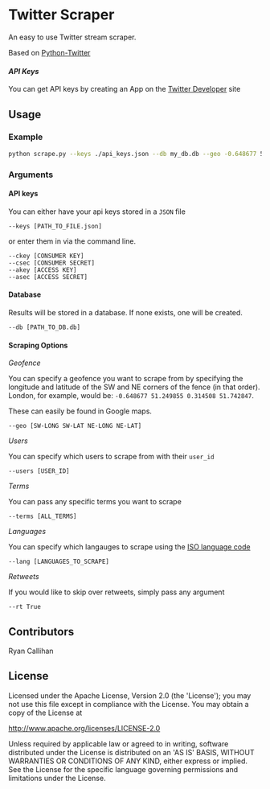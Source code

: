 # Twitter Scraper

An easy to use Twitter stream scraper.

Based on [Python-Twitter](https://github.com/bear/python-twitter)

#### _API Keys_

You can get API keys by creating an App on the [Twitter Developer](https://developer.twitter.com/) site

## Usage

### Example

```bash
python scrape.py --keys ./api_keys.json --db my_db.db --geo -0.648677 51.249855 0.314508 51.742847 --terms tube underground
```

### Arguments

#### API keys

You can either have your api keys stored in a `JSON` file

```
--keys [PATH_TO_FILE.json]
``` 

or enter them in via the command line.

```
--ckey [CONSUMER KEY]
--csec [CONSUMER SECRET]
--akey [ACCESS KEY]
--asec [ACCESS SECRET]
```

#### Database

Results will be stored in a database. If none exists, one will be created.

```
--db [PATH_TO_DB.db]
```

#### Scraping Options

_Geofence_

You can specify a geofence you want to scrape from by specifying the longitude and latitude of the SW and NE corners of the fence (in that order). London, for example, would be: `-0.648677 51.249855 0.314508 51.742847`.

These can easily be found in Google maps.

```
--geo [SW-LONG SW-LAT NE-LONG NE-LAT]
```

_Users_

You can specify which users to scrape from with their `user_id`

```
--users [USER_ID]
```

_Terms_

You can pass any specific terms you want to scrape

```
--terms [ALL_TERMS]
```

_Languages_

You can specify which langauges to scrape using the [ISO language code](https://www.loc.gov/standards/iso639-2/php/code_list.php)

```
--lang [LANGUAGES_TO_SCRAPE]
```

_Retweets_

If you would like to skip over retweets, simply pass any argument

```
--rt True
```

## Contributors

Ryan Callihan

## License

Licensed under the Apache License, Version 2.0 (the 'License');
you may not use this file except in compliance with the License.
You may obtain a copy of the License at

http://www.apache.org/licenses/LICENSE-2.0

Unless required by applicable law or agreed to in writing, software
distributed under the License is distributed on an 'AS IS' BASIS,
WITHOUT WARRANTIES OR CONDITIONS OF ANY KIND, either express or implied.
See the License for the specific language governing permissions and
limitations under the License.